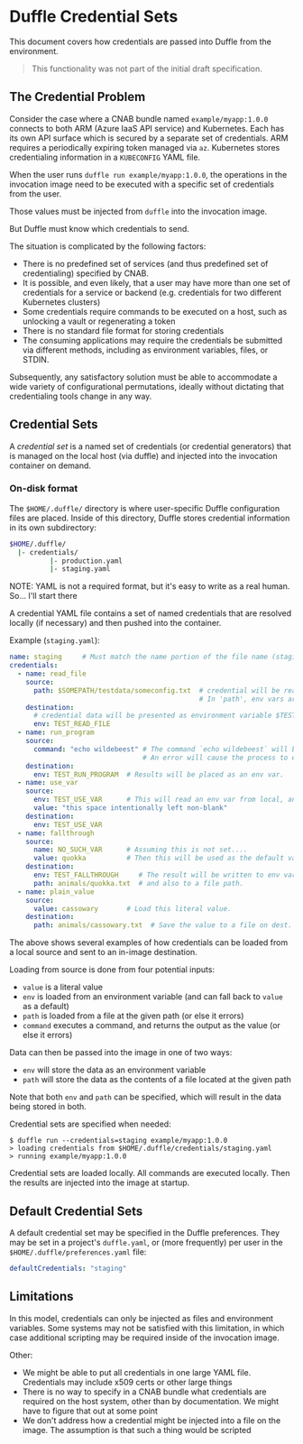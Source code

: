 # Duffle Credential Sets

This document covers how credentials are passed into Duffle from the environment.

> This functionality was not part of the initial draft specification.

## The Credential Problem

Consider the case where a CNAB bundle named `example/myapp:1.0.0` connects to both ARM (Azure IaaS API service) and Kubernetes. Each has its own API surface which is secured by a separate set of credentials. ARM requires a periodically expiring token managed via `az`. Kubernetes stores credentialing information in a `KUBECONFIG` YAML file.

When the user runs `duffle run example/myapp:1.0.0`, the operations in the invocation image need to be executed with a specific set of credentials from the user.

Those values must be injected from `duffle` into the invocation image.

But Duffle must know which credentials to send.

The situation is complicated by the following factors:

- There is no predefined set of services (and thus predefined set of credentialing) specified by CNAB.
- It is possible, and even likely, that a user may have more than one set of credentials for a service or backend (e.g. credentials for two different Kubernetes clusters)
- Some credentials require commands to be executed on a host, such as unlocking a vault or regenerating a token
- There is no standard file format for storing credentials
- The consuming applications may require the credentials be submitted via different methods, including as environment variables, files, or STDIN.

Subsequently, any satisfactory solution must be able to accommodate a wide variety of configurational permutations, ideally without dictating that credentialing tools change in any way.

## Credential Sets

A *credential set* is a named set of credentials (or credential generators) that is managed on the local host (via duffle) and injected into the invocation container on demand.

### On-disk format

The `$HOME/.duffle/` directory is where user-specific Duffle configuration files are placed. Inside of this directory, Duffle stores credential information in its own subdirectory:

```bash
$HOME/.duffle/
  |- credentials/
          |- production.yaml
          |- staging.yaml
```

NOTE: YAML is not a required format, but it's easy to write as a real human. So... I'll start there

A credential YAML file contains a set of named credentials that are resolved locally (if necessary) and then pushed into the container.

Example (`staging.yaml`):

```yaml
name: staging     # Must match the name portion of the file name (staging.yaml)
credentials:
  - name: read_file
    source:
      path: $SOMEPATH/testdata/someconfig.txt  # credential will be read from this file
                                               # In 'path', env vars are evaluated.
    destination:
      # credential data will be presented as environment variable $TEST_READ_FILE
      env: TEST_READ_FILE    
  - name: run_program
    source:
      command: "echo wildebeest" # The command `echo wildebeest` will be executed
                                 # An error will cause the process to exit
    destination:
      env: TEST_RUN_PROGRAM  # Results will be placed as an env var.
  - name: use_var
    source:
      env: TEST_USE_VAR      # This will read an env var from local, and copy to dest
      value: "this space intentionally left non-blank"
    destination:
      env: TEST_USE_VAR
  - name: fallthrough
    source:
      name: NO_SUCH_VAR      # Assuming this is not set....
      value: quokka          # Then this will be used as the default value
    destination:
      env: TEST_FALLTHROUGH     # The result will be written to env var...
      path: animals/quokka.txt  # and also to a file path.
  - name: plain_value
    source:
      value: cassowary       # Load this literal value.
    destination:
      path: animals/cassowary.txt  # Save the value to a file on dest.
```

The above shows several examples of how credentials can be loaded from a local source and
sent to an in-image destination.

Loading from source is done from four potential inputs:

- `value` is a literal value
- `env` is loaded from an environment variable (and can fall back to `value` as a default)
- `path` is loaded from a file at the given path (or else it errors)
- `command` executes a command, and returns the output as the value (or else it errors)

Data can then be passed into the image in one of two ways:

- `env` will store the data as an environment variable
- `path` will store the data as the contents of a file located at the given path

Note that both `env` and `path` can be specified, which will result in the data being stored in both.

Credential sets are specified when needed:

```console
$ duffle run --credentials=staging example/myapp:1.0.0
> loading credentials from $HOME/.duffle/credentials/staging.yaml
> running example/myapp:1.0.0
```

Credential sets are loaded locally. All commands are executed locally. Then the results are injected into the image at startup.

## Default Credential Sets

A default credential set may be specified in the Duffle preferences. They may be set in a project's `duffle.yaml`, or (more frequently) per user in the `$HOME/.duffle/preferences.yaml` file:

```yaml
defaultCredentials: "staging"
```

## Limitations

In this model, credentials can only be injected as files and environment variables. Some systems may not be satisfied with this limitation, in which case additional scripting may be required inside of the invocation image.

Other:

- We might be able to put all credentials in one large YAML file. Credentials may include x509 certs or other large things
- There is no way to specify in a CNAB bundle what credentials are required on the host system, other than by documentation. We might have to figure that out at some point
- We don't address how a credential might be injected into a file on the image. The assumption is that such a thing would be scripted
